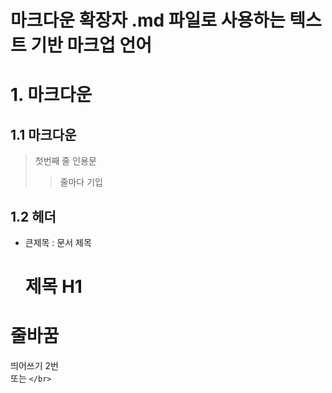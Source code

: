 **마크다운** 확장자 .md 파일로 사용하는 텍스트 기반 마크업 언어
=======================
# 1. 마크다운
## 1.1 마크다운

>첫번째 줄 인용문
>> 줄마다 기입

## 1.2 헤더
* 큰제목 : 문서 제목

  제목 H1
  =======


# 줄바꿈
띄어쓰기 2번  
또는 `</br>` </br>
